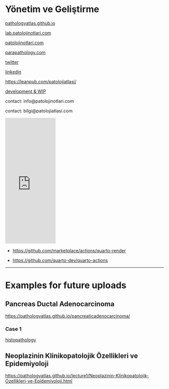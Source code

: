 # Yönetim ve Geliştirme

[pathologyatlas.github.io](https://pathologyatlas.github.io/)

[lab.patolojinotlari.com](https://lab.patolojinotlari.com)

[patolojinotlari.com](https://patolojinotlari.com)

[parapathology.com](https://parapathology.com)

[twitter](https://twitter.com/patolojinotlari)

[linkedin](https://www.linkedin.com/company/patoloji-notlari)

https://leanpub.com/patolojiatlasi/

[development & WIP](https://pathologyatlas.github.io/development.md)

contact: info\@patolojinotlari.com

contact: bilgi\@patolojiatlasi.com

<iframe width="160" height="400" src="https://leanpub.com/patolojiatlasi/embed" frameborder="0" allowtransparency="true">

</iframe>


- https://github.com/marketplace/actions/quarto-render

- https://github.com/quarto-dev/quarto-actions

------------------------------------------------------------------------

# Examples for future uploads

## Pancreas Ductal Adenocarcinoma

<https://pathologyatlas.github.io/pancreaticadenocarcinoma/>

### Case 1

[histopathology](https://pathologyatlas.github.io/pancreaticadenocarcinoma/case1-histopathology/viewer_z0.html)

## Neoplazinin Klinikopatolojik Özellikleri ve Epidemiyoloji

<https://pathologyatlas.github.io/lecture1/Neoplazinin-Klinikopatolojik-Ozellikleri-ve-Epidemiyoloji.html>

